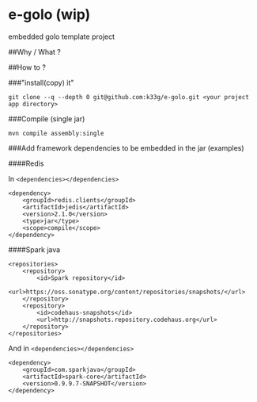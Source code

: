 e-golo (wip)
======

embedded golo template project

##Why / What ?


##How to ?

###"install(copy) it"

    git clone --q --depth 0 git@github.com:k33g/e-golo.git <your project app directory>

###Compile (single jar)

    mvn compile assembly:single

###Add framework dependencies to be embedded in the jar (examples)

####Redis

In `<dependencies></dependencies>`

    <dependency>
        <groupId>redis.clients</groupId>
        <artifactId>jedis</artifactId>
        <version>2.1.0</version>
        <type>jar</type>
        <scope>compile</scope>
    </dependency>

####Spark java

    <repositories>
        <repository>
            <id>Spark repository</id>
            <url>https://oss.sonatype.org/content/repositories/snapshots/</url>
        </repository>
        <repository>
            <id>codehaus-snapshots</id>
            <url>http://snapshots.repository.codehaus.org</url>
        </repository>
    </repositories>

And in `<dependencies></dependencies>`

    <dependency>
        <groupId>com.sparkjava</groupId>
        <artifactId>spark-core</artifactId>
        <version>0.9.9.7-SNAPSHOT</version>
    </dependency>

